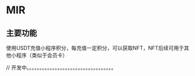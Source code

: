 # MIR
## 主要功能
使用USDT充值小程序积分，每充值一定积分，可以获取NFT，NFT后续可用于其他小程序（类似于会员卡）


// 开发中。。。。。。。。。。。。。。。。。。。。。。。。。。。。。。。。。。

